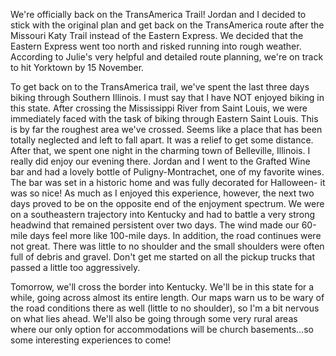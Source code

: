 We're officially back on the TransAmerica Trail!  Jordan and I decided to stick with the original plan and get back on the TransAmerica route after the Missouri Katy Trail instead of the Eastern Express.  We decided that the Eastern Express went too north and risked running into rough weather.  According to Julie's very helpful and detailed route planning, we're on track to hit Yorktown by 15 November.

To get back on to the TransAmerica trail, we've spent the last three days biking through Southern Illinois.  I must say that I have NOT enjoyed biking in this state.  After crossing the Mississippi River from Saint Louis, we were immediately faced with the task of biking through Eastern Saint Louis.  This is by far the roughest area we've crossed.  Seems like a place that has been totally neglected and left to fall apart.  It was a relief to get some distance.  After that, we spent one night in the charming town of Belleville, Illinois.  I really did enjoy our evening there.  Jordan and I went to the Grafted Wine bar and had a lovely bottle of Puligny-Montrachet, one of my favorite wines.  The bar was set in a historic home and was fully decorated for Halloween- it was so nice!  As much as I enjoyed this experience, however, the next two days proved to be on the opposite end of the enjoyment spectrum.  We were on a southeastern trajectory into Kentucky and had to battle a very strong headwind that remained persistent over two days.  The wind made our 60-mile days feel more like 100-mile days.  In addition, the road continues were not great.  There was little to no shoulder and the small shoulders were often full of debris and gravel.  Don't get me started on all the pickup trucks that passed a little too aggressively.

Tomorrow, we'll cross the border into Kentucky.  We'll be in this state for a while, going across almost its entire length.  Our maps warn us to be wary of the road conditions there as well (little to no shoulder), so I'm a bit nervous on what lies ahead.  We'll also be going through some very rural areas where our only option for accommodations will be church basements...so some interesting experiences to come!
